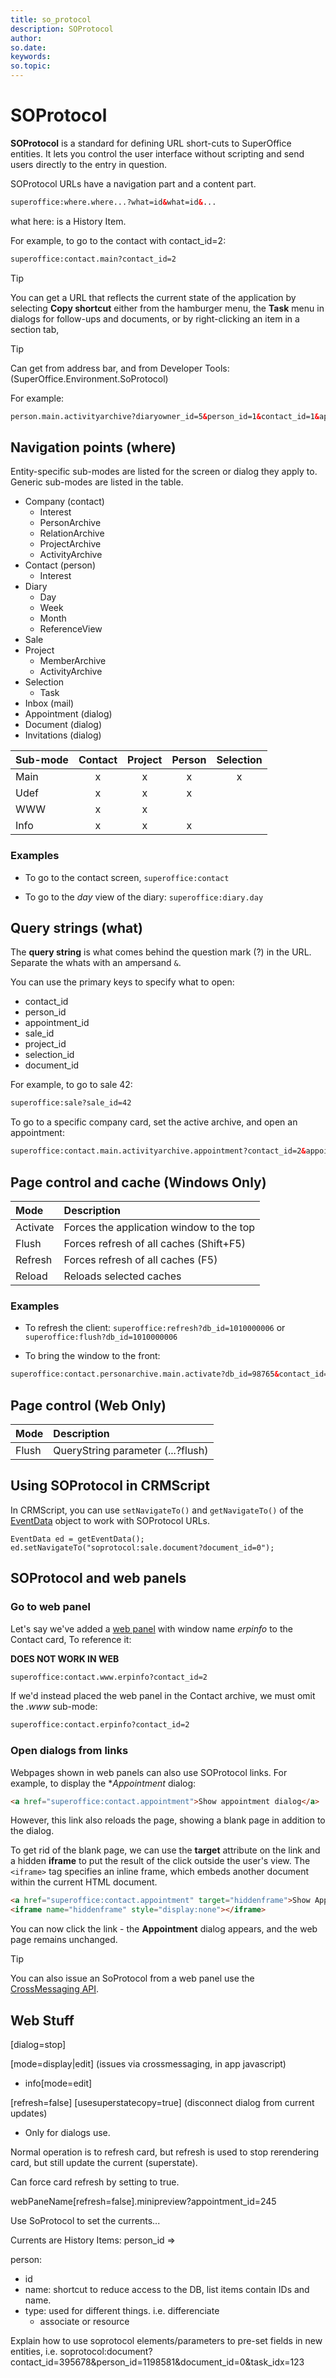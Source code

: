 ```yaml
---
title: so_protocol
description: SOProtocol
author:
so.date:
keywords:
so.topic:
---
```


# SOProtocol

**SOProtocol** is a standard for defining URL short-cuts to SuperOffice entities. It lets you control the user interface without scripting and send users directly to the entry in question.

SOProtocol URLs have a navigation part and a content part.

```html
superoffice:where.where...?what=id&what=id&...
```
what here: is a History Item.


For example, to go to the contact with contact_id=2:

```html
superoffice:contact.main?contact_id=2
```

> [!TIP]
> You can get a URL that reflects the current state of the application by selecting **Copy shortcut** either from the hamburger menu, the **Task** menu in dialogs for follow-ups and documents, or by right-clicking an item in a section tab,

> [!TIP]
> Can get from address bar, and from Developer Tools: (SuperOffice.Environment.SoProtocol)

For example:

```html
person.main.activityarchive?diaryowner_id=5&person_id=1&contact_id=1&appointment_id=90&sale_id=1&document_id=2
```

## Navigation points (where)

Entity-specific sub-modes are listed for the screen or dialog they apply to. Generic sub-modes are listed in the table.

* Company (contact)
  * Interest
  * PersonArchive
  * RelationArchive
  * ProjectArchive
  * ActivityArchive
* Contact (person)
  * Interest
* Diary
  * Day
  * Week
  * Month
  * ReferenceView
* Sale
* Project
  * MemberArchive
  * ActivityArchive
* Selection
  * Task
* Inbox (mail)
* Appointment (dialog)
* Document (dialog)
* Invitations (dialog)

| Sub-mode | Contact | Project | Person | Selection |
|:---------|:-------:|:-------:|:------:|:---------:|
| Main     | x       | x       | x      | x         |
| Udef     | x       | x       | x      |           |
| WWW      | x       | x       |        |           |
| Info     | x       | x       | x      |           |

### Examples

* To go to the contact screen, `superoffice:contact`

* To go to the *day* view of the diary: `superoffice:diary.day`

## Query strings (what)

The **query string** is what comes behind the question mark (?) in the URL. Separate the whats with an ampersand `&`.

You can use the primary keys to specify what to open:

* contact_id
* person_id
* appointment_id
* sale_id
* project_id
* selection_id
* document_id

For example, to go to sale 42:

```html
superoffice:sale?sale_id=42
```

To go to a specific company card, set the active archive, and open an appointment:

```html
superoffice:contact.main.activityarchive.appointment?contact_id=2&appointment_id=1
```


## Page control and cache (Windows Only)

| Mode     | Description                              |
|:---------|:-----------------------------------------|
| Activate | Forces the application window to the top |
| Flush    | Forces refresh of all caches (Shift+F5)  |
| Refresh  | Forces refresh of all caches (F5)        |
| Reload   | Reloads selected caches                  |

### Examples

* To refresh the client: `superoffice:refresh?db_id=1010000006` or `superoffice:flush?db_id=1010000006`

* To bring the window to the front:

```html
superoffice:contact.personarchive.main.activate?db_id=98765&contact_id=5
```

## Page control (Web Only)

| Mode     | Description                              |
|:---------|:-----------------------------------------|
| Flush    | QueryString parameter (...?flush)        |




## Using SOProtocol in CRMScript

In CRMScript, you can use `setNavigateTo()` and `getNavigateTo()` of the [EventData][1] object to work with SOProtocol URLs.

```crmscript
EventData ed = getEventData();
ed.setNavigateTo("soprotocol:sale.document?document_id=0");
```

## SOProtocol and web panels

### Go to web panel

Let's say we've added a [web panel][2] with window name *erpinfo* to the Contact card, To reference it:

__DOES NOT WORK IN WEB__

```html
superoffice:contact.www.erpinfo?contact_id=2
```

If we'd instead placed the web panel in the Contact archive, we must omit the *.www* sub-mode:

```html
superoffice:contact.erpinfo?contact_id=2
```

### Open dialogs from links

Webpages shown in web panels can also use SOProtocol links. For example, to display the **Appointment* dialog:

```html
<a href="superoffice:contact.appointment">Show appointment dialog</a>
```

However, this link also reloads the page, showing a blank page in addition to the dialog.

To get rid of the blank page, we can use the **target** attribute on the link and a hidden **iframe** to put the result of the click outside the user's view. The `<iframe>` tag specifies an inline frame, which embeds another document within the current HTML document.

```html
<a href="superoffice:contact.appointment" target="hiddenframe">Show Appointment dialog</a>
<iframe name="hiddenframe" style="display:none"></iframe>
```

You can now click the link - the **Appointment** dialog appears, and the web page remains unchanged.

> [!TIP]
> You can also issue an SoProtocol from a web panel use the [CrossMessaging API][3].

## Web Stuff

[dialog=stop]

[mode=display|edit] (issues via crossmessaging, in app javascript)
* info[mode=edit]

[refresh=false]
[usesuperstatecopy=true] (disconnect dialog from current updates)

* Only for dialogs use.

Normal operation is to refresh card, but refresh is used to stop
rerendering card, but still update the current (superstate).

Can force card refresh by setting to true.

webPaneName[refresh=false].minipreview?appointment_id=245

Use SoProtocol to set the currents...

Currents are History Items:
person_id => 

person:
 * id
 * name: shortcut to reduce access to the DB, list items contain IDs and name.
 * type: used for different things. i.e. differenciate 
   * associate or resource

Explain how to use soprotocol elements/parameters to pre-set fields in new entities, i.e.
soprotocol:document?contact_id=395678&person_id=1198581&document_id=0&task_idx=123


<!-- Referenced links -->
[1]: eventdata.md
[2]: web-panels.md
[3]: https://github.com/SuperOffice/DevNet/tree/master/CrossMessaging
